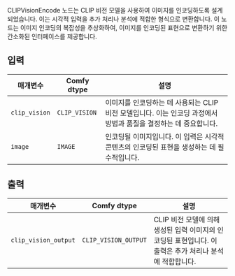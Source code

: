 CLIPVisionEncode 노드는 CLIP 비전 모델을 사용하여 이미지를 인코딩하도록 설계되었습니다. 이는 시각적 입력을 추가 처리나 분석에 적합한 형식으로 변환합니다. 이 노드는 이미지 인코딩의 복잡성을 추상화하여, 이미지를 인코딩된 표현으로 변환하기 위한 간소화된 인터페이스를 제공합니다.

## 입력

| 매개변수            | Comfy dtype          | 설명 |
|----------------------|-----------------------|-------------|
| `clip_vision`        | `CLIP_VISION`        | 이미지를 인코딩하는 데 사용되는 CLIP 비전 모델입니다. 이는 인코딩 과정에서 방법과 품질을 결정하는 데 중요합니다. |
| `image`              | `IMAGE`              | 인코딩될 이미지입니다. 이 입력은 시각적 콘텐츠의 인코딩된 표현을 생성하는 데 필수적입니다. |

## 출력

| 매개변수             | Comfy dtype            | 설명 |
|-----------------------|------------------------|-------------|
| `clip_vision_output`  | `CLIP_VISION_OUTPUT`  | CLIP 비전 모델에 의해 생성된 입력 이미지의 인코딩된 표현입니다. 이 출력은 추가 처리나 분석에 적합합니다. |
